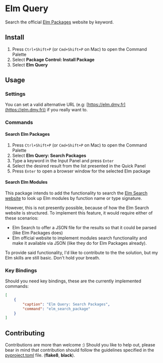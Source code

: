 # Elm Query #

Search the official [Elm Packages](https://package.elm-lang.org/) website by keyword.

## Install ##

1. Press `Ctrl+Shift+P` (or `Cmd+Shift+P` on Mac) to open the Command Palette
2. Select **Package Control: Install Package**
3. Select **Elm Query**

## Usage ##

### Settings ###

You can set a valid alternative URL (e.g: [https://elm.dmy.fr](https://elm.dmy.fr)) if you really want to.

### Commands ###

#### Search Elm Packages ####

1. Press `Ctrl+Shift+P` (or `Cmd+Shift+P` on Mac) to open the Command Palette
2. Select **Elm Query: Search Packages**
3. Type a keyword in the Input Panel and press `Enter`
4. Select the desired result from the list presented in the Quick Panel
5. Press `Enter` to open a browser window for the selected Elm package

#### Search Elm Modules ####

This package intends to add the functionality to search the [Elm Search website](https://klaftertief.github.io/elm-search/) to look up Elm modules by function name or type signature.

However, this is not presently possible, because of how the Elm Search website is structured. To implement this feature, it would require either of these scenarios:

- Elm Search to offer a JSON file for the results so that it could be parsed (like Elm Packages does)
- Elm official website to implement modules search functionality and make it available via JSON (like they do for Elm Packages already).

To provide said functionality, I'd like to contribute to the the solution, but my Elm skills are still basic. Don't hold your breath.

### Key Bindings ###

Should you need key bindings, these are the currently implemented commands:

```json
[
    {
        "caption": "Elm Query: Search Packages",
        "command": "elm_search_package"
    }
] 
```

## Contributing ##

Contributions are more than welcome :) Should you like to help out, please bear in mind that contribution should follow the guidelines specified in the [pyproject.toml](./pyproject.toml) file. (**flake8**, **black**).
